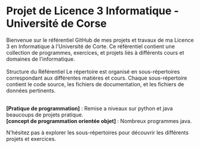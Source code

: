 <h1>Projet de Licence 3 Informatique - Université de Corse</h1>
Bienvenue sur le référentiel GitHub de mes projets et travaux de ma Licence 3 en Informatique à l'Université de Corte. Ce référentiel contient une collection de programmes, exercices, et projets liés à différents cours et domaines de l'informatique.
<br>
<br>
Structure du Référentiel
Le répertoire est organisé en sous-répertoires correspondant aux différentes matières et cours. Chaque sous-répertoire contient le code source, les fichiers de documentation, et les fichiers de données pertinents.

<br><strong>[Pratique de programmation]</strong> : Remise a niveaux sur python et java beaucoups de projets pratique.</h2>
<br><strong>[concept de programmation orientée objet]</strong> : Nombreux programmes java.</h2>

N'hésitez pas à explorer les sous-répertoires pour découvrir les différents projets et exercices.
